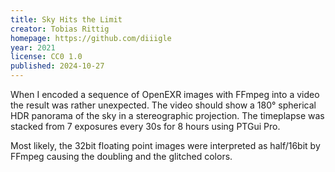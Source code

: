 ```yaml
---
title: Sky Hits the Limit
creator: Tobias Rittig
homepage: https://github.com/diiigle
year: 2021
license: CC0 1.0
published: 2024-10-27
---
```


When I encoded a sequence of OpenEXR images with FFmpeg into a video the result was rather unexpected.
The video should show a 180° spherical HDR panorama of the sky in a stereographic projection. The timeplapse was stacked from 7 exposures every 30s for 8 hours using PTGui Pro.

Most likely, the 32bit floating point images were interpreted as half/16bit by FFmpeg causing the doubling and the glitched colors.
